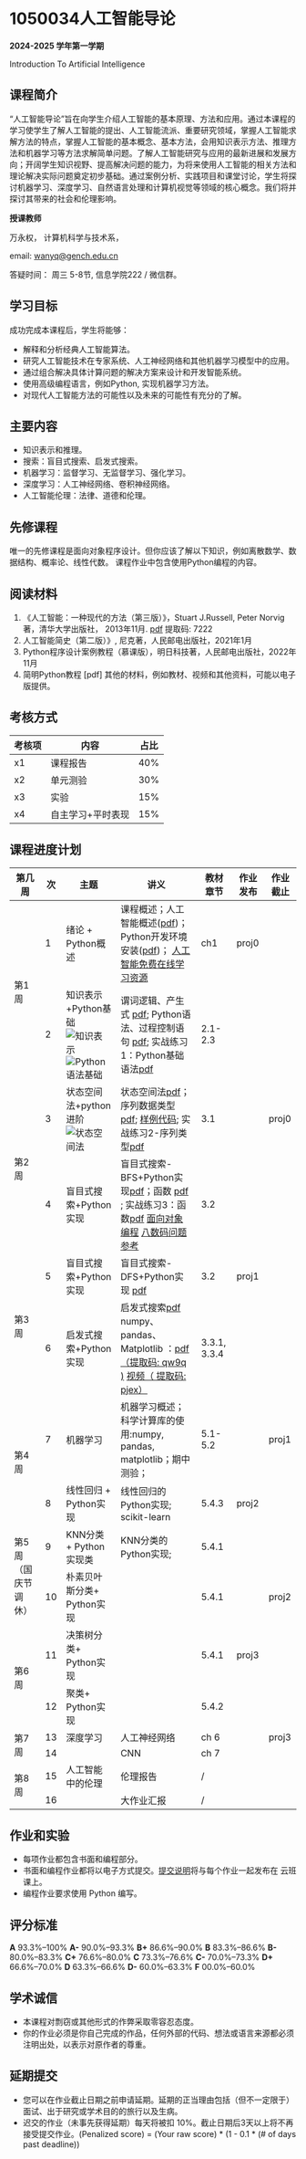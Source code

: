 # 1050034人工智能导论

**2024-2025 学年第一学期**

 Introduction To Artificial Intelligence 



## 课程简介

“人工智能导论”旨在向学生介绍人工智能的基本原理、方法和应用。通过本课程的学习使学生了解人工智能的提出、人工智能流派、重要研究领域，掌握人工智能求解方法的特点，掌握人工智能的基本概念、基本方法，会用知识表示方法、推理方法和机器学习等方法求解简单问题。了解人工智能研究与应用的最新进展和发展方向；开阔学生知识视野、提高解决问题的能力，为将来使用人工智能的相关方法和理论解决实际问题奠定初步基础。通过案例分析、实践项目和课堂讨论，学生将探讨机器学习、深度学习、自然语言处理和计算机视觉等领域的核心概念。我们将并探讨其带来的社会和伦理影响。



**授课教师**

万永权， 计算机科学与技术系，

email: wanyq@gench.edu.cn

答疑时间： 周三 5-8节, 信息学院222 / 微信群。 

## 学习目标

成功完成本课程后，学生将能够：

-   解释和分析经典人工智能算法。
-   研究人工智能技术在专家系统、人工神经网络和其他机器学习模型中的应用。
-   通过组合解决具体计算问题的解决方案来设计和开发智能系统。
-   使用高级编程语言，例如Python, 实现机器学习方法。
-   对现代人工智能方法的可能性以及未来的可能性有充分的了解。

## 主要内容

-   知识表示和推理。
-   搜索：盲目式搜索、启发式搜索。 
-   机器学习：监督学习、无监督学习、强化学习。
-   深度学习：人工神经网络、卷积神经网络。
-   人工智能伦理：法律、道德和伦理。

## 先修课程

唯一的先修课程是面向对象程序设计。但你应该了解以下知识，例如离散数学、数据结构、概率论、线性代数。 课程作业中包含使用Python编程的内容。

## 阅读材料

1.   《人工智能：一种现代的方法（第三版）》，Stuart J.Russell, Peter Norvig著，清华大学出版社， 2013年11月.  [pdf](https://pan.baidu.com/s/1sAAFHAUx7plXPYMm2-TgIg)  提取码: 7222
2.   人工智能简史（第二版）》, 尼克著，人民邮电出版社，2021年1月   
3.   Python程序设计案例教程（慕课版），明日科技著，人民邮电出版社，2022年11月  
4. 简明Python教程 [pdf]
其他的材料，例如教材、视频和其他资料，可能以电子版提供。 



## 考核方式

| 考核项 | 内容              | 占比 |
| ------ | ----------------- | ---- |
| x1     | 课程报告          | 40%  |
| x2     | 单元测验          | 30%  |
| x3     | 实验              | 15%  |
| x4     | 自主学习+平时表现 | 15%  |



## 课程进度计划

<table>
  <thead>
    <tr>
      <th>第几周</th>
      <th>次</th>
      <th>主题</th>
      <th>讲义</th>
      <th>教材章节</th>
      <th>作业发布</th>
      <th>作业截止</th>
    </tr>
  </thead>
  <tbody>
    <tr>
      <td rowspan="2">第1周</td>
      <td> 1</td>
      <td>绪论 + Python概述</td>
      <td>课程概述；人工智能概述(<a href="https://github.com/wanyongquan/Intro_to_AI/blob/main/slides/lecture01/lecture01-%20%E7%BB%AA%E8%AE%BA.pdf">pdf</a>)；Python开发环境安装(<a href="https://github.com/wanyongquan/Intro_to_AI/blob/main/slides/lecture01/lecture01-Python%E5%BC%80%E5%8F%91%E7%8E%AF%E5%A2%83%E5%AE%89%E8%A3%85.pdf">pdf</a>)； <a href="https://github.com/wanyongquan/Intro_to_AI/blob/main/slides/lecture01/%E4%BA%BA%E5%B7%A5%E6%99%BA%E8%83%BD%E7%9A%84%E5%85%8D%E8%B4%B9%E5%9C%A8%E7%BA%BF%E5%AD%A6%E4%B9%A0%E8%B5%84%E6%BA%90.md">人工智能免费在线学习资源</a></td>
      <td>ch1</td>
      <td>proj0</td>
      <td> </td>
    </tr>
    <tr>
      <td>2</td>
      <td>知识表示+Python基础   <img src="https://raw.githubusercontent.com/wanyongquan/Intro_to_AI/main/images/ch2-knowledge%20representation.jpg" alt="知识表示" />  <img src="https://raw.githubusercontent.com/wanyongquan/Intro_to_AI/main/images/ch2-Python%20fundamental.jpg" alt="Python语法基础" /></td>
      <td>谓词逻辑、产生式 <a href="https://github.com/wanyongquan/Intro_to_AI/blob/main/slides/lecture02/lec02-%E7%9F%A5%E8%AF%86%E8%A1%A8%E7%A4%BA-%E6%96%B0.pdf">pdf</a>; Python语法、过程控制语句 <a href="https://github.com/wanyongquan/Intro_to_AI/blob/main/slides/lecture02/lec02-1%20Python%E7%A8%8B%E5%BA%8F%E5%9F%BA%E7%A1%80%E8%AF%AD%E6%B3%95.pdf">pdf</a>;  实战练习1：Python基础语法<a href="https://github.com/wanyongquan/Intro_to_AI/blob/main/slides/lecture02/%E5%AE%9E%E6%88%98%E7%BB%83%E4%B9%A01-Python%E5%9F%BA%E7%A1%80%E8%AF%AD%E6%B3%95.pdf">pdf</a></td>
      <td>2.1-2.3</td>
      <td> </td>
      <td> </td>
    </tr>
    <tr>
      <td rowspan="2">第2周</td>
      <td>3</td>
      <td>状态空间法+python进阶 <img src="https://github.com/wanyongquan/Intro_to_AI/blob/main/images/ch3-statespace_uninformed_search.jpg?raw=true" alt="状态空间法" /></td>
      <td>状态空间法<a href="https://github.com/wanyongquan/Intro_to_AI/blob/ffeb0d574198f5dc9db9059ed85817701aabcfce/slides/lecture03/lec03-state%20space.pdf">pdf</a>；序列数据类型<a href="https://github.com/wanyongquan/Intro_to_AI/blob/main/slides/lecture03/lec03-2%20%E5%BA%8F%E5%88%97%E6%95%B0%E6%8D%AE%E7%B1%BB%E5%9E%8B.pdf">pdf</a>; <a href="https://github.com/wanyongquan/Intro_to_AI/blob/main/code/lecture03/%E5%BA%8F%E5%88%97%E6%95%B0%E6%8D%AE%E7%B1%BB%E5%9E%8B.ipynb">样例代码</a>; 实战练习2-序列类型<a href="https://github.com/wanyongquan/Intro_to_AI/blob/main/slides/lecture03/%E5%AE%9E%E6%88%98%E7%BB%83%E4%B9%A02-%E5%BA%8F%E5%88%97%E7%B1%BB%E5%9E%8B.pdf">pdf</a></td>
      <td>3.1</td>
      <td> </td>
      <td>proj0</td>
    </tr>
    <tr>
      <td>4</td>
      <td>盲目式搜索+Python实现</td>
      <td>盲目式搜索-BFS+Python实现<a href="https://github.com/wanyongquan/Intro_to_AI/blob/main/slides/lecture04/lec04%20uninformed%20search-BFS.pdf">pdf</a>；函数 <a href="https://github.com/wanyongquan/Intro_to_AI/blob/main/slides/lecture04/lec04-2%E5%87%BD%E6%95%B0.pdf">pdf</a> ; 实战练习3：函数<a href="https://github.com/wanyongquan/Intro_to_AI/blob/main/slides/lecture04/%E5%AE%9E%E6%88%98%E7%BB%83%E4%B9%A03-%E5%87%BD%E6%95%B0.pdf">pdf</a> <a href="https://github.com/wanyongquan/Intro_to_AI/blob/main/slides/lecture04/lec04-03-OO.pdf">面向对象编程</a> <a href="https://www.cs.princeton.edu/courses/archive/spring21/cos226/assignments/8puzzle/specification.php">八数码问题参考</a></td>
      <td>3.2</td>
      <td> </td>
      <td> </td>
    </tr>
    <tr>
      <td rowspan="2">第3周</td>
      <td>5</td>
      <td>盲目式搜索+Python实现</td>
      <td>盲目式搜索-DFS+Python实现 <a href="https://github.com/wanyongquan/Intro_to_AI/blob/main/slides/lecture05/lecture05-uninformed%20search-DFS.pdf">pdf</a> </td>
      <td>3.2</td>
      <td>proj1</td>
      <td> </td>
    </tr>
    <tr>
      <td>6</td>
      <td>启发式搜索+Python实现</td>
      <td>启发式搜索<a href="https://github.com/wanyongquan/Intro_to_AI/blob/main/slides/lecture06/lecture06%20informed%20search.pdf">pdf</a>  numpy、pandas、Matplotlib ：<a href="https://pan.baidu.com/s/1QlorfjXjkP5AIe6Gh79-BQ">pdf（提取码: qw9q )</a>  <a href="https://pan.baidu.com/s/1NO5Jyrb9oibGUA5QSB6Skg">视频（ 提取码: pjex）</a> </td>
      <td>3.3.1, 3.3.4</td>
      <td> </td>
      <td> </td>
    </tr>
    <tr>
    	<td rowspan="2">第4周</td>
      <td>7</td>
      <td>机器学习</td>
      <td>机器学习概述；科学计算库的使用:numpy, pandas, matplotlib；期中测验；</td>
      <td>5.1-5.2</td>
      <td> </td>
      <td>proj1</td>
    </tr>
    <tr>
      <td>8</td>
      <td>线性回归 + Python实现</td>
      <td>线性回归的Python实现;   scikit-learn</td>
      <td>5.4.3</td>
      <td>proj2</td>
      <td> </td>
    </tr>
    <tr>
      <td rowspan="2">第5周 （国庆节调休）</td>	
      <td>9</td>
      <td>KNN分类 + Python实现类</td>
      <td>KNN分类的Python实现;</td>
      <td>5.4.1</td>
      <td> </td>
      <td> </td>
    </tr>
    <tr>
      <td>10</td>
      <td>朴素贝叶斯分类+ Python实现</td>
      <td> </td>
      <td>5.4.1</td>
      <td> </td>
      <td>proj2</td>
    </tr>
    <tr>
    	<td rowspan="2">第6周</td>
      <td>11</td>
      <td>决策树分类+ Python实现</td>
      <td> </td>
      <td>5.4.1</td>
      <td>proj3</td>
      <td> </td>
    </tr>
    <tr>
      <td>12</td>
      <td>聚类+ Python实现</td>
      <td> </td>
      <td>5.4.2</td>
      <td> </td>
      <td> </td>
    </tr>
    <tr>
    	<td rowspan="2">第7周</td>
      <td>13</td>
      <td>深度学习</td>
      <td>人工神经网络</td>
      <td>ch 6</td>
      <td> </td>
      <td>proj3</td>
    </tr>
    <tr>
      <td>14</td>
      <td> </td>
      <td>CNN</td>
      <td>ch 7</td>
      <td> </td>
      <td> </td>
    </tr>
    <tr>
    	<td rowspan="2">第8周</td>
      <td>15</td>
      <td>人工智能中的伦理</td>
      <td>伦理报告</td>
      <td>/</td>
      <td> </td>
      <td> </td>
    </tr>
    <tr>
      <td>16</td>
      <td> </td>
      <td>大作业汇报</td>
      <td>/</td>
      <td> </td>
      <td> </td>
    </tr>
  </tbody>
</table>


## 作业和实验

-   每项作业都包含书面和编程部分。
-   书面和编程作业都将以电子方式提交。[提交说明](https://github.com/wanyongquan/Intro_to_AI/blob/main/submit_instructions.md)将与每个作业一起发布在 云班课上。
-   编程作业要求使用 Python 编写。

## 评分标准

 **A** 93.3%–100% **A-** 90.0%–93.3% **B+** 86.6%–90.0% **B** 83.3%–86.6% **B-** 80.0%–83.3% **C+** 76.6%–80.0% **C** 73.3%–76.6% **C-** 70.0%–73.3% **D+** 66.6%–70.0% **D** 63.3%–66.6% **D-** 60.0%–63.3% **F** 00.0%–60.0% 

## 学术诚信

- 本课程对剽窃或其他形式的作弊采取零容忍态度。
- 你的作业必须是你自己完成的作品，任何外部的代码、想法或语言来源都必须注明出处，以表示对原作者的尊重。

## 延期提交
- 您可以在作业截止日期之前申请延期。延期的正当理由包括（但不一定限于）面试、出于研究或学术目的的旅行以及生病。
- 迟交的作业（未事先获得延期）每天将被扣 10%。截止日期后3天以上将不再接受提交作业。(Penalized score) = (Your raw score) * (1 - 0.1 * (# of days past deadline))

